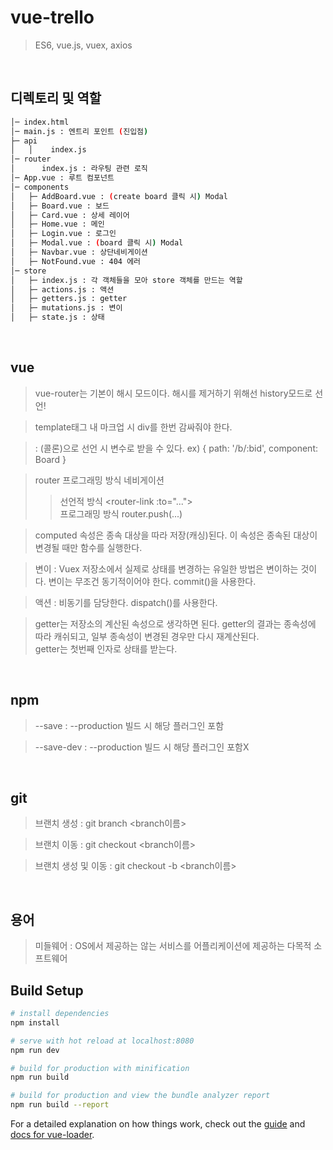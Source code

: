 # vue-trello

> ES6, vue.js, vuex, axios

<br>

## 디렉토리 및 역할

```sh
│─ index.html
│─ main.js : 엔트리 포인트 (진입점)
├─ api
│   │    index.js
│─ router
│      index.js : 라우팅 관련 로직
│─ App.vue : 루트 컴포넌트
│─ components 
│   ├─ AddBoard.vue : (create board 클릭 시) Modal
│   ├─ Board.vue : 보드
│   ├─ Card.vue : 상세 레이어
│   ├─ Home.vue : 메인
│   ├─ Login.vue : 로그인
│   ├─ Modal.vue : (board 클릭 시) Modal
│   ├─ Navbar.vue : 상단네비게이션
│   ├─ NotFound.vue : 404 에러
│─ store
│   ├─ index.js : 각 객체들을 모아 store 객체를 만드는 역할
│   ├─ actions.js : 액션
│   ├─ getters.js : getter
│   ├─ mutations.js : 변이
│   ├─ state.js : 상태


```

<br>


## vue
> vue-router는 기본이 해시 모드이다. 해시를 제거하기 위해선 history모드로 선언!  

> template태그 내 마크업 시 div를 한번 감싸줘야 한다.  

> : (콜론)으로 선언 시  변수로 받을 수 있다. ex) { path: '/b/:bid', component: Board }  

> router 프로그래밍 방식 네비게이션   
>> 선언적 방식 &lt;router-link :to="..."&gt;  
>> 프로그래밍 방식 router.push(...)

> computed 속성은 종속 대상을 따라 저장(캐싱)된다. 이 속성은 종속된 대상이 변경될 때만 함수를 실행한다.  

> 변이 : Vuex 저장소에서 실제로 상태를 변경하는 유일한 방법은 변이하는 것이다. 변이는 무조건 동기적이어야 한다. commit()을 사용한다.  

> 액션 : 비동기를 담당한다. dispatch()를 사용한다.  

> getter는 저장소의 계산된 속성으로 생각하면 된다. getter의 결과는 종속성에 따라 캐쉬되고, 일부 종속성이 변경된 경우만 다시 재계산된다.  
  getter는 첫번째 인자로 상태를 받는다.

<br>

## npm
> --save : --production 빌드 시 해당 플러그인 포함

> --save-dev : --production 빌드 시 해당 플러그인 포함X

<br>

## git
> 브랜치 생성 : git branch &lt;branch이름&gt;

> 브랜치 이동 : git checkout &lt;branch이름&gt;

> 브랜치 생성 및 이동 : git checkout -b &lt;branch이름&gt;

<br>

## 용어
> 미들웨어 : OS에서 제공하는 않는 서비스를 어플리케이션에 제공하는 다목적 소프트웨어

## Build Setup

``` bash
# install dependencies
npm install

# serve with hot reload at localhost:8080
npm run dev

# build for production with minification
npm run build

# build for production and view the bundle analyzer report
npm run build --report
```

For a detailed explanation on how things work, check out the [guide](http://vuejs-templates.github.io/webpack/) and [docs for vue-loader](http://vuejs.github.io/vue-loader).
